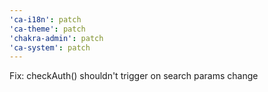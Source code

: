 ```yaml
---
'ca-i18n': patch
'ca-theme': patch
'chakra-admin': patch
'ca-system': patch
---
```


Fix: checkAuth() shouldn't trigger on search params change
